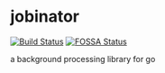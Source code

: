 # jobinator
[![Build Status](https://travis-ci.org/blasphemy/jobinator.svg?branch=master)](https://travis-ci.org/blasphemy/jobinator)
[![FOSSA Status](https://app.fossa.io/api/projects/git%2Bgithub.com%2Fblasphemy%2Fjobinator.svg?type=shield)](https://app.fossa.io/projects/git%2Bgithub.com%2Fblasphemy%2Fjobinator?ref=badge_shield)

a background processing library for go
